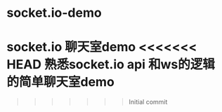 # socket.io-demo
socket.io 聊天室demo
<<<<<<< HEAD
熟悉socket.io  api 和ws的逻辑 的简单聊天室demo
=======
>>>>>>> Initial commit
